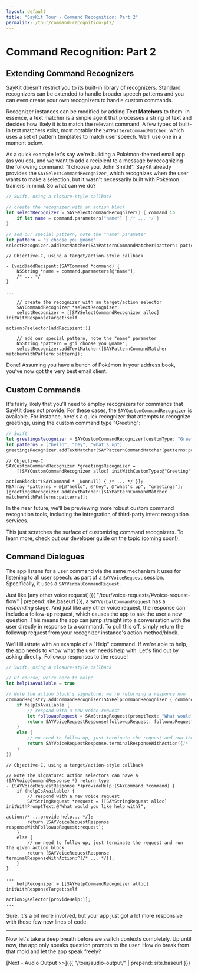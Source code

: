 ```yaml
---
layout: default
title: "SayKit Tour - Command Recognition: Part 2"
permalink: /tour/command-recognition-pt2/
---
```


# Command Recognition: Part 2

## Extending Command Recognizers

SayKit doesn't restrict you to its built-in library of recognizers. Standard recognizers can be extended to handle broader speech patterns and you can even create your own recognizers to handle custom commands.

Recognizer instances can be modified by adding **Text Matchers** to them. In essence, a text matcher is a simple agent that processes a string of text and decides how likely it is to match the relevant command. A few types of built-in text matchers exist, most notably the `SAYPatternCommandMatcher`, which uses a set of pattern templates to match user speech. We'll use one in a moment below.

As a quick example let's say we're building a Pokémon-themed email app (as you do), and we want to add a recipient to a message by recognizing the following command: "I choose you, John Smith!". SayKit already provides the `SAYSelectCommandRecognizer`, which recognizes when the user wants to make a selection, but it wasn't necessarily built with Pokémon trainers in mind. So what can we do?

````swift
// Swift, using a closure-style callback

// create the recognizer with an action block
let selectRecognizer = SAYSelectCommandRecognizer() { command in
	if let name = command.parameters["name"] { /* ... */ }
}

// add our special pattern, note the "name" parameter
let pattern = "i choose you @name"
selectRecognizer.addTextMatcher(SAYPatternCommandMatcher(pattern: pattern))
````

````objc
// Objective-C, using a target/action-style callback

- (void)addRecipent:(SAYCommand *command) {
	NSString *name = command.parameters[@"name"];
	/* ... */
}

...

	// create the recognizer with an target/action selector
	SAYCommandRecognizer *selectRecognizer;
	selectRecognizer = [[SAYSelectCommandRecognizer alloc] initWithResponseTarget:self 
                                                                           action:@selector(addRecipient:)]
	
	// add our special pattern, note the "name" parameter
	NSString *pattern = @"i choose you @name";
	selectRecognizer.addTextMatcher([SAYPatternCommandMatcher matcherWithPattern:pattern]);
````

Done! Assuming you have a bunch of Pokémon in your address book, you've now got the very best email client.

## Custom Commands

It's fairly likely that you'll need to employ recognizers for commands that SayKit does not provide. For these cases, the `SAYCustomCommandRecognizer` is available. For instance, here's a quick recognizer that attempts to recognize greetings, using the custom command type "Greeting":

```Swift
// Swift
let greetingsRecognizer = SAYCustomCommandRecognizer(customType: "Greeting") { cmd in /* ... */ }
let patterns = ["hello", "hey", "what's up"]
greetingsRecognizer.addTextMatcher(SAYPatternCommandMatcher(patterns:patterns))
```

```objc
// Objective-C
SAYCustomCommandRecognizer *greetingsRecognizer = 
	[[SAYCustomCommandRecognizer alloc] initWithCustomType:@"Greeting"
				                                actionBlock:^(SAYCommand * _Nonnull) { /* ... */ }];
NSArray *patterns = @[@"hello", @"hey", @"what's up", "greetings"];
[greetingsRecognizer addTextMatcher:[SAYPatternCommandMatcher matcherWithPatterns:patterns]];
```

In the near future, we'll be previewing more robust custom command recognition tools, including the intregration of third-party intent recognition services.

This just scratches the surface of customizing command recognizers. To learn more, check out our developer guide on the topic (coming soon!).

## Command Dialogues

The app listens for a user command via the same mechanism it uses for listening to all user speech: as part of a `SAYVoiceRequest` session. Specifically, it uses a `SAYVerbalCommandRequest`.

Just like [any other voice request]({{ "/tour/voice-requests/#voice-request-flow" | prepend: site.baseurl }}), a `SAYVerbalCommandRequest` has a *responding* stage. And just like any other voice request, the response can include a follow-up request, which causes the app to ask the user a new question. This means the app can jump straight into a conversation with the user directly in response to a command. To pull this off, simply return the followup request from your recognizer instance's action method/block.

We'll illustrate with an example of a "Help" command. If we're able to help, the app needs to know what the user needs help with. Let's find out by asking directly. Followup responses to the rescue!

````swift
// Swift, using a closure-style callback

// Of course, we're here to help!
let helpIsAvailable = true

// Note the action block's signature: we're returning a response now
commandRegistry.addCommandRecognizer(SAYHelpCommandRecognizer { command -> SAYVoiceRequestResponse in
    if helpIsAvailable {
        // respond with a new voice request
        let followupRequest = SAYStringRequest(promptText: "What would you like help with?", action: {/* ...provide help... */}
        return SAYVoiceRequestResponse(followupRequest: followupRequest)
    }
    else {
        // no need to follow up, just terminate the request and run the given action block
        return SAYVoiceRequestResponse.terminalResponseWithAction({/* ... */})
    }
})
````

````objc
// Objective-C, using a target/action-style callback

// Note the signature: action selectors can have a (SAYVoiceCommandResponse *) return type
- (SAYVoiceRequestResponse *)provideHelp:(SAYCommand *command) {
	if (helpIsAvailable) {
        // respond with a new voice request
		SAYStringRequest *request = [[SAYStringRequest alloc] initWithPromptText:@"What would you like help with?",
									  									  action:/* ...provide help... */]; 
		return [SAYVoiceRequestResponse responseWithFollowupRequest:request];
	}
	else {
		// no need to follow up, just terminate the request and run the given action block
		return [SAYVoiceRequestResponse terminalResponseWithAction:^{/* ... */}];
	}
}

...
	helpRecognizer = [[SAYHelpCommandRecognizer alloc] initWithResponseTarget:self 
                                                                           action:@selector(provideHelp:)];
...
````

Sure, it's a bit more involved, but your app just got a lot more responsive with those few new lines of code.

---

Now let's take a deep breath before we switch contexts completely. Up until now, the app only speaks question prompts to the user. How do break from that mold and let the app speak freely?

[Next - Audio Output >>]({{ "/tour/audio-output/" | prepend: site.baseurl }})
